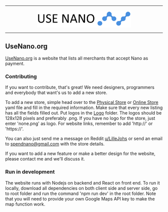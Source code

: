 <hr />
<div align="center">
    <img src="client/public/usenanologo.png" alt="Logo" width='300px' height='auto'/>
</div>
<hr />

## UseNano.org


[UseNano.org](https://usenano.org) is a website that lists all merchants that accept Nano as payment.


### Contributing


If you want to contribute, that's great! We need designers, programmers and everybody that want's us to add a new store.

To add a new store, simple head over to the [Physical Store](https://github.com/LilleJohs/UseNano.org/blob/master/public/physical.yml) or [Online Store](https://github.com/LilleJohs/UseNano.org/blob/master/public/merchants.yml) yaml file and fill in the required information. Make sure that every new listing has all the fields filled out. Put logos in the [Logo](https://github.com/LilleJohs/UseNano.org/tree/master/client/public/logos) folder. The logos should be 128x128 pixels and preferably .png. If you have no logo for the store, just enter 'none.png' as logo. For website links, remember to add 'http://' or 'https://'.

You can also just send me a message on Reddit [u/LilleJohs](https://www.reddit.com/user/LilleJohs) or send an email to spendnano@gmail.com with the store details.

If you want to add a new feature or make a better design for the website, please contact me and we'll discuss it.


### Run in development

The website runs with Nodejs on backend and React on front end. To run it locally, download all dependencies on both client side and server side, go to root folder and run the command 'npm run dev' in the root folder. Note that you will need to provide your own Google Maps API key to make the map function work.
